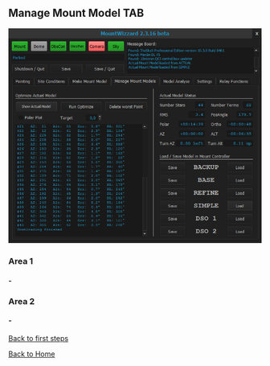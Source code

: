## Manage Mount Model TAB

<img src="../pics/tab_managemountmodel.png"/>

### Area 1

#### -

### Area 2

#### -

[Back to first steps](firststeps.md)

[Back to Home](home.md)
